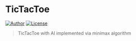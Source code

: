 # TicTacToe

[![Author](https://img.shields.io/badge/author-hwhang0917-green?style=flat)](https://github.com/hwhang0917/tictactoe)
[![License](https://img.shields.io/github/license/hwhang0917/tictactoe)](https://github.com/hwhang0917/tictactoe/blob/master/LICENSE)

> TicTacToe with AI implemented via minimax algorithm
